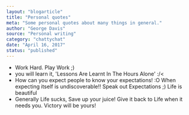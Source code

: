 ```yaml
---
layout: "blogarticle"
title: "Personal quotes"
meta: "Some personal quotes about many things in general."
author: "George Davis"
source: "Personal writing"
category: "chattychat"
date: "April 16, 2017"
status: "published"
---
```


<section>
    <ul>
        <li>Work Hard. Play Work ;)</li>
        <li>you will learn it, 'Lessons Are Learnt In The Hours Alone' :/<</li>
        <li>How can you expect people to know your expectations! :O When expecting itself is undiscoverable!! Speak out Expectations ;) Life is beautiful</li>
        <li>Generally Life sucks, Save up your juice! Give it back to Life when it needs you. Victory will be yours!</li>
    </ul>
</section>